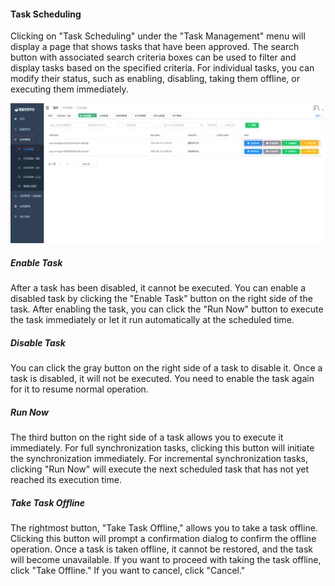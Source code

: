 #### Task Scheduling

Clicking on "Task Scheduling" under the "Task Management" menu will display a page that shows tasks that have been approved. The search button with associated search criteria boxes can be used to filter and display tasks based on the specified criteria. For individual tasks, you can modify their status, such as enabling, disabling, taking them offline, or executing them immediately.

![image-20230620133351561](../../../images/whalealDataImages/image-20230620133351561.png)

##### Enable Task

After a task has been disabled, it cannot be executed. You can enable a disabled task by clicking the "Enable Task" button on the right side of the task. After enabling the task, you can click the "Run Now" button to execute the task immediately or let it run automatically at the scheduled time.

##### Disable Task

You can click the gray button on the right side of a task to disable it. Once a task is disabled, it will not be executed. You need to enable the task again for it to resume normal operation.

##### Run Now

The third button on the right side of a task allows you to execute it immediately. For full synchronization tasks, clicking this button will initiate the synchronization immediately. For incremental synchronization tasks, clicking "Run Now" will execute the next scheduled task that has not yet reached its execution time.

##### Take Task Offline

The rightmost button, "Take Task Offline," allows you to take a task offline. Clicking this button will prompt a confirmation dialog to confirm the offline operation. Once a task is taken offline, it cannot be restored, and the task will become unavailable. If you want to proceed with taking the task offline, click "Take Offline." If you want to cancel, click "Cancel."
